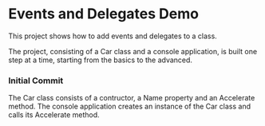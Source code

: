 ﻿# Events and Delegates Demo

This project shows how to add events and delegates to a class. 

The project, consisting of a Car class and a console application, is built one step at a time, starting from the basics to the advanced.

### Initial Commit

The Car class consists of a contructor, a Name property and an Accelerate method.
The console application creates an instance of the Car class and calls its Accelerate method.